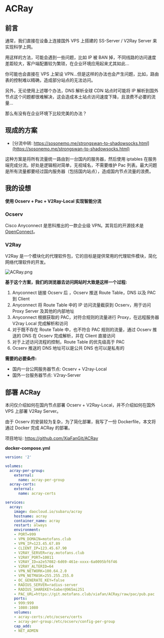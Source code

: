 # ACRay
## 前言

通常，我们直接在设备上连接国外 VPS 上搭建的 SS-Server / V2Ray Server 来实现科学上网。

用这样的方法，可能会遇到一些问题，比如 IP 被 BAN 掉，不同线路的访问速度差距较大，客户端配置较为繁琐，在企业环境应用起来尤其如此...

你可能也会直接在 VPS 上架设 VPN...但是这样的办法也会产生问题，比如，路由表的控制难以精确，造成部分站点的无法访问。

另外，无论使用上述哪个办法，DNS 解析全球 CDN 站点时可能将 IP 解析到国外节点这个问题都很难解决，这会造成本土站点访问速度下降，且浪费不必要的流量...

那么有没有在企业环境下比较完美的办法？

## 现成的方案

* [分流中转: https://sosonemo.me/strongswan-to-shadowsocks.html](https://sosonemo.me/strongswan-to-shadowsocks.html)

这种方案是将所有流量统一路由到一台国内的服务器，然后使用 iptables 在服务端完成分流。好处是逻辑相对简单，无视域名，不需要维护 Pac 列表。最大问题是所有流量都要经过国内服务器（包括国内站点），造成国内节点流量的浪费。

## 我的设想

**使用 Ocserv + Pac + V2Ray-Local 实现智能分流**

### Ocserv

Cisco Anyconnect 是思科推出的一款企业级 VPN。其背后的开源技术是[OpenConnect](http://en.wikipedia.org/wiki/OpenConnect)。

### V2Ray

V2Ray 是一个模块化的代理软件包，它的目标是提供常用的代理软件模块，简化网络代理软件的开发。

![ACRay.png](https://github.com/XiaFanGit/ACRay/raw/master/ACRay.png)

**基于这个方案，我们的浏览器去访问网站时大致是这样一个过程:**

1. Anyconnect 链接 Ocserv 后 ，Ocserv 推送 Route Table，DNS 以及 PAC 到 Client
2. Anyconnect 将 Route Table 中的 IP 访问流量截获到 Ocserv，用于访问 Proxy Server 及其他的内部地址
3. Anyconnect 根据获取的 PAC，对符合规则的流量进行 Proxy，在远程服务器 V2ray Local 完成解析和访问
4. 对于既不存在 Route Table 中，也不符合 PAC 规则的流量，通过 Ocserv 推送的 DNS 在 Ocserv 完成解析，并在 Client 直接访问
5. 对于上述访问流程的控制，Route Table 的优先级高于 PAC
6. Ocserv 推送的 DNS 地址可以是公共 DNS 也可以是私有的

**需要的必要条件:**

* 国内一台公网服务器节点: Ocserv + V2ray-Local
* 国外一台服务器节点: V2ray-Server
 
## 部署 ACRay

本问仅介绍如何在国内节点部署 Ocserv + V2Ray-Local，并不介绍如何在国外 VPS 上部署 V2Ray Server。

由于 Ocserv 的安装较为复杂，为了简化部署，我写了一份 Dockerfile，本文将通过 Docker 完成 ACRay 的部署。

项目地址: https://github.com/XiaFanGit/ACRay

**docker-compose.yml**

```yml
version: '2'

volumes:
  acray-per-group:
    external:
      name: acray-per-group
  acray-certs:
    external:
      name: acray-certs

services:
  acray:
    image: daocloud.io/subaru/acray
    hostname: acray
    container_name: acray
    restart: always
    environment:
    - PORT=999
    - VPN_DOMAIN=motofans.club
    - VPN_IP=123.45.67.89
    - CLIENT_IP=123.45.67.90
    - V2RAY_SERVER=ray.motofans.club
    - V2RAY_PORT=10011
    - V2RAY_ID=a2e57082-6d69-461e-xxxx-6a0095bf6f46
    - V2RAY_ALTERID=64
    - VPN_NETWORK=100.64.2.0
    - VPN_NETMASK=255.255.255.0
    - OC_GENERATE_KEY=false
    - RADIUS_SERVER=radius-server
    - RADIUS_SHAREKEY=Saber@965mi251
    - PAC_URL=https://git.motofans.club/xiafan/ACRay/raw/pac/pub.pac
    ports:
    - 999:999
    - 1080:1080
    volumes:
    - acray-certs:/etc/ocserv/certs
    - acray-per-group:/etc/ocserv/config-per-group
    cap_add:
    - NET_ADMIN
```
